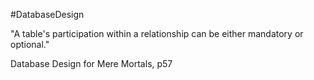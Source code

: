 #DatabaseDesign

"A table's participation within a relationship can be either mandatory or optional."

Database Design for Mere Mortals, p57